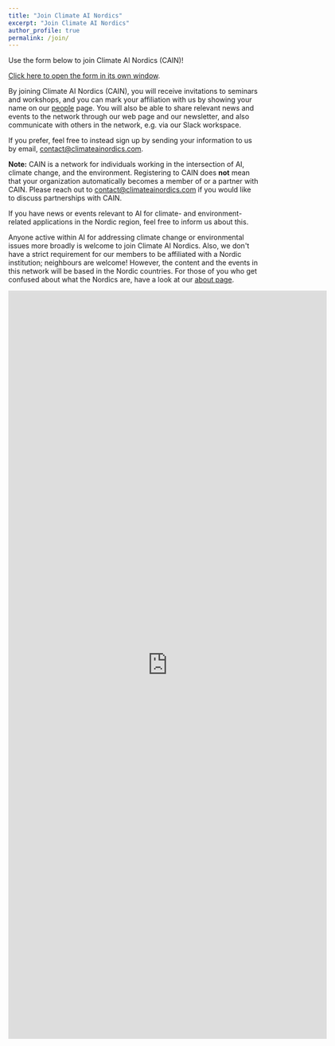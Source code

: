```yaml
---
title: "Join Climate AI Nordics"
excerpt: "Join Climate AI Nordics"
author_profile: true
permalink: /join/
---
```



Use the form below to join Climate AI Nordics (CAIN)!

[Click here to open the form in its own window](https://forms.gle/RJ6HgucfwR1eKFfM6).

By joining Climate AI Nordics (CAIN), you will receive invitations to seminars and workshops, and you can mark your affiliation with us by showing your name on our [people](/people/) page. You will also be able to share relevant news and events to the network through our web page and our newsletter, and also communicate with others in the network, e.g. via our Slack workspace.

If you prefer, feel free to instead sign up by sending your information to us by email, [contact@climateainordics.com](mailto:contact@climateainordics.com).

**Note:** CAIN is a network for individuals working in the intersection of AI, climate change, and the environment. Registering to CAIN does **not** mean that your organization automatically becomes a member of or a partner with CAIN. Please reach out to [contact@climateainordics.com](mailto:contact@climateainordics.com) if you would like to discuss partnerships with CAIN.

If you have news or events relevant to AI for climate- and environment-related applications in the Nordic region, feel free to inform us about this.

Anyone active within AI for addressing climate change or environmental issues more broadly is welcome to join Climate AI Nordics. Also, we don't have a strict requirement for our members to be affiliated with a Nordic institution; neighbours are welcome! However, the content and the events in this network will be based in the Nordic countries. For those of you who get confused about what the Nordics are, have a look at our [about page](/about/).


<iframe src="https://docs.google.com/forms/d/e/1FAIpQLSds9NcE7-f_6ynh_abDOzhwp-DdRoWpiof204UTVTJXcgNvxw/viewform?embedded=true" width="640" height="1505" frameborder="0" marginheight="0" marginwidth="0">Loading…</iframe>

